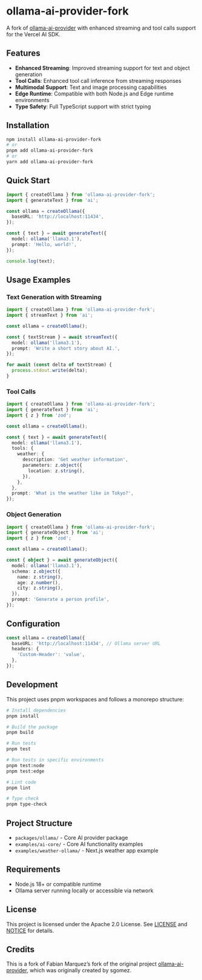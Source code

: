 # ollama-ai-provider-fork

A fork of [ollama-ai-provider](https://github.com/FabianMHz15/ollama-ai-provider) with enhanced streaming and tool calls support for the Vercel AI SDK.

## Features

- **Enhanced Streaming**: Improved streaming support for text and object generation
- **Tool Calls**: Enhanced tool call inference from streaming responses
- **Multimodal Support**: Text and image processing capabilities
- **Edge Runtime**: Compatible with both Node.js and Edge runtime environments
- **Type Safety**: Full TypeScript support with strict typing

## Installation

```bash
npm install ollama-ai-provider-fork
# or
pnpm add ollama-ai-provider-fork
# or
yarn add ollama-ai-provider-fork
```

## Quick Start

```typescript
import { createOllama } from 'ollama-ai-provider-fork';
import { generateText } from 'ai';

const ollama = createOllama({
  baseURL: 'http://localhost:11434',
});

const { text } = await generateText({
  model: ollama('llama3.1'),
  prompt: 'Hello, world!',
});

console.log(text);
```

## Usage Examples

### Text Generation with Streaming

```typescript
import { createOllama } from 'ollama-ai-provider-fork';
import { streamText } from 'ai';

const ollama = createOllama();

const { textStream } = await streamText({
  model: ollama('llama3.1'),
  prompt: 'Write a short story about AI.',
});

for await (const delta of textStream) {
  process.stdout.write(delta);
}
```

### Tool Calls

```typescript
import { createOllama } from 'ollama-ai-provider-fork';
import { generateText } from 'ai';
import { z } from 'zod';

const ollama = createOllama();

const { text } = await generateText({
  model: ollama('llama3.1'),
  tools: {
    weather: {
      description: 'Get weather information',
      parameters: z.object({
        location: z.string(),
      }),
    },
  },
  prompt: 'What is the weather like in Tokyo?',
});
```

### Object Generation

```typescript
import { createOllama } from 'ollama-ai-provider-fork';
import { generateObject } from 'ai';
import { z } from 'zod';

const ollama = createOllama();

const { object } = await generateObject({
  model: ollama('llama3.1'),
  schema: z.object({
    name: z.string(),
    age: z.number(),
    city: z.string(),
  }),
  prompt: 'Generate a person profile',
});
```

## Configuration

```typescript
const ollama = createOllama({
  baseURL: 'http://localhost:11434', // Ollama server URL
  headers: {
    'Custom-Header': 'value',
  },
});
```

## Development

This project uses pnpm workspaces and follows a monorepo structure:

```bash
# Install dependencies
pnpm install

# Build the package
pnpm build

# Run tests
pnpm test

# Run tests in specific environments
pnpm test:node
pnpm test:edge

# Lint code
pnpm lint

# Type check
pnpm type-check
```

## Project Structure

- `packages/ollama/` - Core AI provider package
- `examples/ai-core/` - Core AI functionality examples
- `examples/weather-ollama/` - Next.js weather app example

## Requirements

- Node.js 18+ or compatible runtime
- Ollama server running locally or accessible via network

## License

This project is licensed under the Apache 2.0 License. See [LICENSE](./LICENSE.md) and [NOTICE](./NOTICE.md) for details.

## Credits

This is a fork of Fabian Marquez’s fork of the original project [ollama-ai-provider](https://github.com/sgomez/ollama-ai-pr), which was originally created by sgomez.

